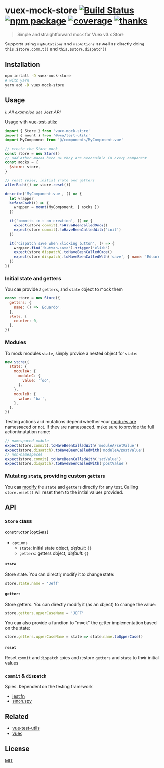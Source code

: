 # vuex-mock-store [![Build Status](https://badgen.net/circleci/github/posva/vuex-mock-store)](https://circleci.com/gh/posva/vuex-mock-store) [![npm package](https://badgen.net/npm/v/vuex-mock-store)](https://www.npmjs.com/package/vuex-mock-store) [![coverage](https://badgen.net/codecov/c/github/posva/vuex-mock-store)](https://codecov.io/github/posva/vuex-mock-store) [![thanks](https://img.shields.io/badge/thanks-%E2%99%A5-ff69b4.svg)](https://github.com/posva/thanks)

> Simple and straightforward mock for Vuex v3.x Store

Supports using `mapMutations` and `mapActions` as well as directly doing `this.$store.commit()` and `this.$store.dispatch()`

## Installation

```sh
npm install -D vuex-mock-store
# with yarn
yarn add -D vuex-mock-store
```

## Usage

ℹ️: _All examples use [Jest](#TODO) API_

Usage with [vue-test-utils](https://github.com/vuejs/vue-test-utils):

```js
import { Store } from 'vuex-mock-store'
import { mount } from '@vue/test-utils'
import MyComponent from '@/components/MyComponent.vue'

// create the Store mock
const store = new Store()
// add other mocks here so they are accessible in every component
const mocks = {
  $store: store,
}

// reset spies, initial state and getters
afterEach(() => store.reset())

describe('MyComponent.vue', () => {
  let wrapper
  beforeEach(() => {
    wrapper = mount(MyComponent, { mocks })
  })

  it('commits init on creation', () => {
    expect(store.commit).toHaveBeenCalledOnce()
    expect(store.commit).toHaveBeenCalledWith('init')
  })

  it('dispatch save when clicking button', () => {
    wrapper.find('button.save').trigger('click')
    expect(store.dispatch).toHaveBeenCalledOnce()
    expect(store.dispatch).toHaveBeenCalledWith('save', { name: 'Eduardo' })
  })
})
```

### Initial state and getters

You can provide a `getters`, and `state` object to mock them:

```js
const store = new Store({
  getters: {
    name: () => 'Eduardo',
  },
  state: {
    counter: 0,
  },
})
```

### Modules

To mock modules `state`, simply provide a nested object for `state`:

```js
new Store({
  state: {
    moduleA: {
      moduleC: {
        value: 'foo',
      },
    },
    moduleB: {
      value: 'bar',
    },
  },
})
```

Testing actions and mutations depend whether your [modules are namespaced](#TODO) or not. If they are namespaced, make sure to provide the full action/mutation name:

```js
// namespaced module
expect(store.commit).toHaveBeenCalledWith('moduleA/setValue')
expect(store.dispatch).toHaveBeenCalledWith('moduleA/postValue')
// non-namespaced
expect(store.commit).toHaveBeenCalledWith('setValue')
expect(store.dispatch).toHaveBeenCalledWith('postValue')
```

### Mutating `state`, providing custom `getters`

You can [modify](#state) the `state` and `getters` directly for any test. Calling `store.reset()` will reset them to the initial values provided.

## API

### `Store` class

#### `constructor(options)`

- `options`
  - `state`: initial state object, _default_: `{}`
  - `getters`: getters object, _default_: `{}`

#### `state`

Store state. You can directly modify it to change state:

```js
store.state.name = 'Jeff'
```

#### `getters`

Store getters. You can directly modify it (as an object) to change the value:

```js
store.getters.upperCaseName = 'JEFF'
```

You can also provide a function to "mock" the getter implementation based on the state:

```js
store.getters.upperCaseName = state => state.name.toUpperCase()
```

#### `reset`

Reset `commit` and `dispatch` spies and restore `getters` and `state` to their initial values

### `commit` & `dispatch`

Spies. Dependent on the testing framework

- [jest.fn](#TODO)
- [sinon.spy](#TODO)

## Related

- [vue-test-utils](https://github.com/vuejs/vue-test-utils)
- [vuex](https://github.com/vuejs/vuex)

## License

[MIT](http://opensource.org/licenses/MIT)
